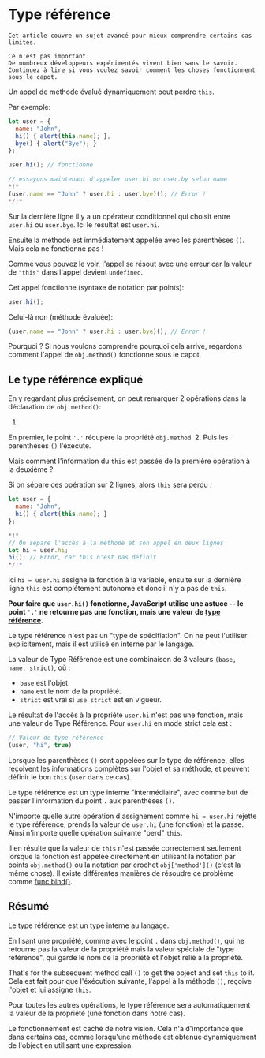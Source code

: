 
# Type référence

```warn header="Sujet avancé"
Cet article couvre un sujet avancé pour mieux comprendre certains cas limites.

Ce n'est pas important.
De nombreux développeurs expérimentés vivent bien sans le savoir.
Continuez à lire si vous voulez savoir comment les choses fonctionnent sous le capot.
```

Un appel de méthode évalué dynamiquement peut perdre `this`.

Par exemple:

```js run
let user = {
  name: "John",
  hi() { alert(this.name); },
  bye() { alert("Bye"); }
};

user.hi(); // fonctionne

// essayons maintenant d'appeler user.hi ou user.by selon name
*!*
(user.name == "John" ? user.hi : user.bye)(); // Error !
*/!*
```

Sur la dernière ligne il y a un opérateur conditionnel qui choisit entre `user.hi` ou `user.bye`.
Ici le résultat est `user.hi`.

Ensuite la méthode est immédiatement appelée avec les parenthèses `()`.
Mais cela ne fonctionne pas !

Comme vous pouvez le voir, l'appel se résout avec une erreur car la valeur de `"this"` dans l'appel devient `undefined`.

Cet appel fonctionne (syntaxe de notation par points):
```js
user.hi();
```

Celui-là non (méthode évaluée):
```js
(user.name == "John" ? user.hi : user.bye)(); // Error !
```

Pourquoi ? Si nous voulons comprendre pourquoi cela arrive, regardons comment l'appel de `obj.method()` fonctionne sous le capot.

## Le type référence expliqué

En y regardant plus précisement, on peut remarquer 2 opérations dans la déclaration de `obj.method()`:

1.
En premier, le point `'.'` récupère la propriété `obj.method`.
2.
Puis les parenthèses `()` l'éxécute.

Mais comment l'information du `this` est passée de la première opération à la deuxième ?

Si on sépare ces opération sur 2 lignes, alors `this` sera perdu :

```js run
let user = {
  name: "John",
  hi() { alert(this.name); }
};

*!*
// On sépare l'accès à la méthode et son appel en deux lignes
let hi = user.hi;
hi(); // Error, car this n'est pas définit
*/!*
```

Ici `hi = user.hi` assigne la fonction à la variable, ensuite sur la dernière ligne `this` est complétement autonome et donc il n'y a pas de `this`.

**Pour faire que `user.hi()` fonctionne, JavaScript utilise une astuce -- le point `'.'` ne retourne pas une fonction, mais une valeur  de [type référence](https://tc39.github.io/ecma262/#sec-reference-specification-type).**

Le type référence n'est pas un "type de spécifiation".
On ne peut l'utiliser explicitement, mais il est utilisé en interne par le langage.

La valeur de Type Référence est une combinaison de 3 valeurs `(base, name, strict)`, où :

- `base` est l'objet.
- `name` est le nom de la propriété.
- `strict` est vrai si `use strict` est en vigueur.

Le résultat de l'accès à la propriété `user.hi` n'est pas une fonction, mais une valeur de Type Référence.
Pour `user.hi` en mode strict cela est :

```js
// Valeur de type référence
(user, "hi", true)
```

Lorsque les parenthèses `()` sont appelées sur le type de référence, elles reçoivent les informations complètes sur l'objet et sa méthode, et peuvent définir le bon `this` (`user` dans ce cas).

Le type référence est un type interne "intermédiaire", avec comme but de passer l'information du point `.`  aux parenthèses `()`.

N'importe quelle autre opération d'assignement comme `hi = user.hi` rejette le type référence, prends la valeur de `user.hi` (une fonction) et la passe.
Ainsi n'importe quelle opération suivante "perd" `this`.

Il en résulte que la valeur de `this` n'est passée correctement seulement lorsque la fonction est appelée directement en utilisant la notation par points `obj.method()` ou la notation par crochet `obj['method']()` (c'est la même chose).
Il existe différentes manières de résoudre ce problème comme [func.bind()](/bind#solution-2-bind).

## Résumé

Le type référence est un type interne au langage.

En lisant une propriété, comme avec le point `.` dans `obj.method()`, qui ne retourne pas la valeur de la propriété mais la valeur spéciale de "type référence", qui garde le nom de la propriété et l'objet relié à la propriété.

That's for the subsequent method call `()` to get the object and set `this` to it.
Cela est fait pour que l'éxécution suivante, l'appel à la méthode  `()`, reçoive l'objet et lui assigne `this`.

Pour toutes les autres opérations, le type référence sera automatiquement la valeur de la propriété (une fonction dans notre cas).

Le fonctionnement est caché de notre vision.
Cela n'a d'importance que dans certains cas, comme lorsqu'une méthode est obtenue dynamiquement de l'object en utilisant une expression.
